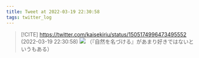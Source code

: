 ```yaml
---
title: Tweet at 2022-03-19 22:30:58
tags: twitter_log
---
```


> [!CITE] https://twitter.com/kaisekiriu/status/1505174996473495552 (2022-03-19 22:30:58)
> ![](https://twitter.com/kaisekiriu/status/1505174996473495552)
> （『自然を名づける』があまり好きではないというもある）
